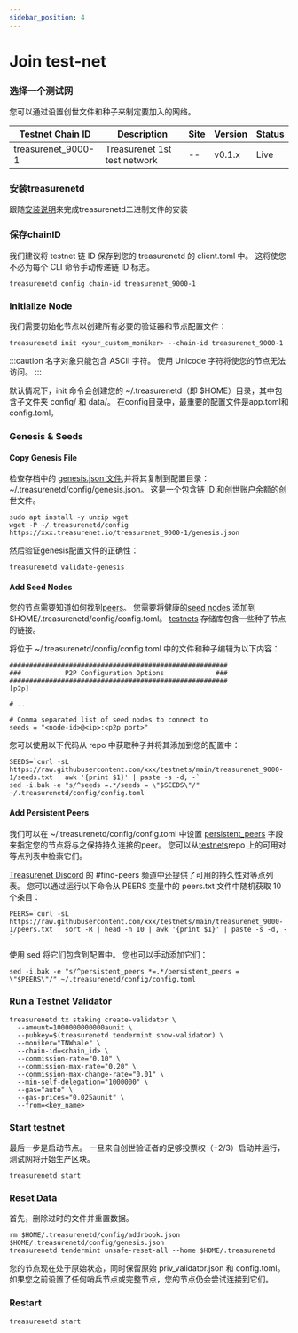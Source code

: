```yaml
---
sidebar_position: 4
---
```


# Join test-net

### 选择一个测试网

您可以通过设置创世文件和种子来制定要加入的网络。

|Testnet Chain ID|Description|Site|Version|Status|
|--|--|--|--|--|
|treasurenet_9000-1|Treasurenet 1st test network|--|v0.1.x|Live|

### 安装treasurenetd

跟随[安装说明](https://)来完成treasurenetd二进制文件的安装

### 保存chainID

我们建议将 testnet 链 ID 保存到您的 treasurenetd 的 client.toml 中。 这将使您不必为每个 CLI 命令手动传递链 ID 标志。

```shell
treasurenetd config chain-id treasurenet_9000-1
```

### Initialize Node

我们需要初始化节点以创建所有必要的验证器和节点配置文件：

```shell
treasurenetd init <your_custom_moniker> --chain-id treasurenet_9000-1
```

:::caution
 名字对象只能包含 ASCII 字符。 使用 Unicode 字符将使您的节点无法访问。
:::

默认情况下，init 命令会创建您的 ~/.treasurenetd（即 $HOME）目录，其中包含子文件夹 config/ 和 data/。 在config目录中，最重要的配置文件是app.toml和config.toml。

### Genesis & Seeds

#### Copy Genesis File

检查存档中的 [genesis.json 文件](https://),并将其复制到配置目录：~/.treasurenetd/config/genesis.json。 这是一个包含链 ID 和创世账户余额的创世文件。

```shell
sudo apt install -y unzip wget
wget -P ~/.treasurenetd/config https://xxx.treasurenet.io/treasurenet_9000-1/genesis.json
```

然后验证genesis配置文件的正确性：

```shell
treasurenetd validate-genesis
```

#### Add Seed Nodes

您的节点需要知道如何找到[peers](https://)。 您需要将健康的[seed nodes](https://) 添加到 $HOME/.treasurenetd/config/config.toml。 [testnets](https://) 存储库包含一些种子节点的链接。

将位于 ~/.treasurenetd/config/config.toml 中的文件和种子编辑为以下内容：

```shell
#######################################################
###           P2P Configuration Options             ###
#######################################################
[p2p]

# ...

# Comma separated list of seed nodes to connect to
seeds = "<node-id>@<ip>:<p2p port>"
```

您可以使用以下代码从 repo 中获取种子并将其添加到您的配置中：

```shell
SEEDS=`curl -sL https://raw.githubusercontent.com/xxx/testnets/main/treasurenet_9000-1/seeds.txt | awk '{print $1}' | paste -s -d, -`
sed -i.bak -e "s/^seeds =.*/seeds = \"$SEEDS\"/" ~/.treasurenetd/config/config.toml
```

#### Add Persistent Peers

我们可以在 ~/.treasurenetd/config/config.toml 中设置 [persistent_peers](https://) 字段来指定您的节点将与之保持持久连接的peer。 您可以从[testnets](https://)repo 上的可用对等点列表中检索它们。

[Treasurenet Discord](https://) 的 #find-peers 频道中还提供了可用的持久性对等点列表。 您可以通过运行以下命令从 PEERS 变量中的 peers.txt 文件中随机获取 10 个条目：

```shell
PEERS=`curl -sL https://raw.githubusercontent.com/xxx/testnets/main/treasurenet_9000-1/peers.txt | sort -R | head -n 10 | awk '{print $1}' | paste -s -d, -`

```

使用 sed 将它们包含到配置中。 您也可以手动添加它们：

```shell
sed -i.bak -e "s/^persistent_peers *=.*/persistent_peers = \"$PEERS\"/" ~/.treasurenetd/config/config.toml
```

### Run a Testnet Validator

```shell
treasurenetd tx staking create-validator \
  --amount=1000000000000aunit \
  --pubkey=$(treasurenetd tendermint show-validator) \
  --moniker="TNWhale" \
  --chain-id=<chain_id> \
  --commission-rate="0.10" \
  --commission-max-rate="0.20" \
  --commission-max-change-rate="0.01" \
  --min-self-delegation="1000000" \
  --gas="auto" \
  --gas-prices="0.025aunit" \
  --from=<key_name>
```

### Start testnet

最后一步是启动节点。 一旦来自创世验证者的足够投票权（+2/3）启动并运行，测试网将开始生产区块。

```shell
treasurenetd start
```

### Reset Data

首先，删除过时的文件并重置数据。

```shell
rm $HOME/.treasurenetd/config/addrbook.json $HOME/.treasurenetd/config/genesis.json
treasurenetd tendermint unsafe-reset-all --home $HOME/.treasurenetd
```

您的节点现在处于原始状态，同时保留原始 priv_validator.json 和 config.toml。 如果您之前设置了任何哨兵节点或完整节点，您的节点仍会尝试连接到它们。


### Restart 

```shell
treasurenetd start
```


